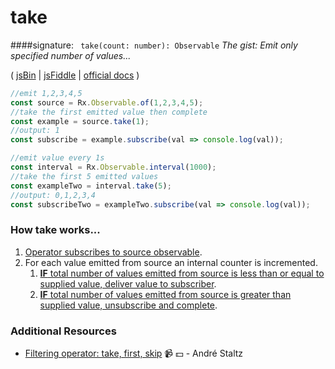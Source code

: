 # take

####signature: ` take(count: number): Observable`
*The gist: Emit only specified number of values...*

( [jsBin](http://jsbin.com/zeputevule/1/edit?js,console) | [jsFiddle](https://jsfiddle.net/d3pn27dv/12/) | [official docs](http://reactivex.io/rxjs/class/es6/Observable.js~Observable.html#instance-method-take) )

```js
//emit 1,2,3,4,5
const source = Rx.Observable.of(1,2,3,4,5);
//take the first emitted value then complete
const example = source.take(1);
//output: 1
const subscribe = example.subscribe(val => console.log(val));

//emit value every 1s
const interval = Rx.Observable.interval(1000);
//take the first 5 emitted values
const exampleTwo = interval.take(5);
//output: 0,1,2,3,4
const subscribeTwo = exampleTwo.subscribe(val => console.log(val));
```

### How take works...
1. [Operator subscribes to source observable](https://github.com/ReactiveX/rxjs/blob/master/src/operator/take.ts#L60).
2. For each value emitted from source an internal counter is incremented.
    1. [**IF** total number of values emitted from source is less than or equal to supplied value, deliver value to subscriber](https://github.com/ReactiveX/rxjs/blob/master/src/operator/take.ts#L78-L79).
    2. [**IF** total number of values emitted from source is greater than supplied value, unsubscribe and complete](https://github.com/ReactiveX/rxjs/blob/master/src/operator/take.ts#L80-L83).


### Additional Resources
* [Filtering operator: take, first, skip](https://egghead.io/lessons/rxjs-filtering-operators-take-first-skip?course=rxjs-beyond-the-basics-operators-in-depth) :video_camera: :dollar: - André Staltz